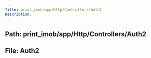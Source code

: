 ```yaml
---
Title: print_imob/app/Http/Controllers/Auth2
Description:
---
```


## Path: print_imob/app/Http/Controllers/Auth2
## File: Auth2